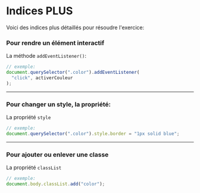 # Indices PLUS

Voici des indices plus détaillés pour résoudre l'exercice:

### Pour rendre un élément interactif

La méthode `addEventListener()`:

```js
// exemple:
document.querySelector(".color").addEventListener(
  "click", activerCouleur
);
```

---

### Pour changer un style, la propriété:

La propriété `style`

```js
// exemple:
document.querySelector(".color").style.border = "1px solid blue";
```

---

### Pour ajouter ou enlever une classe

La propriété `classList`

```js
// exemple:
document.body.classList.add("color");
```
